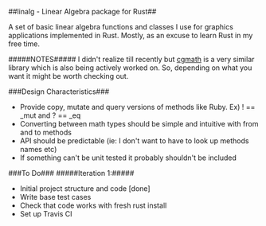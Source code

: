 ##linalg - Linear Algebra package for Rust##

A set of basic linear algebra functions and classes I use for graphics applications
implemented in Rust.  Mostly, as an excuse to learn Rust in my free time.

#####NOTES#####
I didn't realize till recently but [cgmath](https://github.com/bjz/cgmath-rs) is a very similar library which is also being actively worked on.
So, depending on what you want it might be worth checking out.

###Design Characteristics###
* Provide copy, mutate and query versions of methods like Ruby. Ex) <name>! == <name>_mut and <name>? == <name>_eq
* Converting between math types should be simple and intuitive with from and to methods
* API should be predictable (ie: I don't want to have to look up methods names etc)
* If something can't be unit tested it probably shouldn't be included

###To Do###
#####Iteration 1:#####
* Initial project structure and code [done]
* Write base test cases
* Check that code works with fresh rust install
* Set up Travis CI
